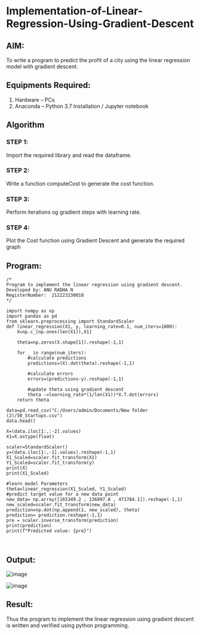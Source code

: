 # Implementation-of-Linear-Regression-Using-Gradient-Descent

## AIM:
To write a program to predict the profit of a city using the linear regression model with gradient descent.

## Equipments Required:
1. Hardware – PCs
2. Anaconda – Python 3.7 Installation / Jupyter notebook

## Algorithm
### STEP 1:
Import the required library and read the dataframe.

### STEP 2:
Write a function computeCost to generate the cost function.

### STEP 3:
Perform iterations og gradient steps with learning rate.

### STEP 4:
Plot the Cost function using Gradient Descent and generate the required graph
## Program:
```
/*
Program to implement the linear regression using gradient descent.
Developed by: ANU RADHA N
RegisterNumber:  212223230018
*/
```

```
import numpy as np
import pandas as pd 
from sklearn.preprocessing import StandardScaler 
def linear_regression(X1, y, learning_rate=0.1, num_iters=1000):
    X=np.c_[np.ones(len(X1)),X1]
    
    theta=np.zeros(X.shape[1]).reshape(-1,1)
    
    for _ in range(num_iters):
        #calculate predictions
        predictions=(X).dot(theta).reshape(-1,1)
        
        #calculate errors
        errors=(predictions-y).reshape(-1,1)
        
        #update theta using gradient descent 
        theta -=learning_rate*(1/len(X1))*X.T.dot(errors)
    return theta

data=pd.read_csv("C:/Users/admin/Documents/New folder (2)/50_Startups.csv")
data.head()

X=(data.iloc[1:,:-2].values)
X1=X.astype(float)

scaler=StandardScaler()
y=(data.iloc[1:,-1].values).reshape(-1,1)
X1_Scaled=scaler.fit_transform(X1)
Y1_Scaled=scaler.fit_transform(y)
print(X)
print(X1_Scaled)

#learn model Parameters
theta=linear_regression(X1_Scaled, Y1_Scaled)
#predict target value for a new data point
new_data= np.array([165349.2 , 136897.8 , 471784.1]).reshape(-1,1)
new_scaled=scaler.fit_transform(new_data)
prediction=np.dot(np.append(1, new_scaled), theta)
prediction= prediction.reshape(-1,1)
pre = scaler.inverse_transform(prediction)
print(prediction)
print(f"Predicted value: {pre}")



```

## Output:
![image](https://github.com/user-attachments/assets/5141b71e-d178-43f8-bdf2-22acdab6fc3a)

![image](https://github.com/user-attachments/assets/3392f969-5bd1-4017-9f19-937a1e300fd1)


## Result:
Thus the program to implement the linear regression using gradient descent is written and verified using python programming.
